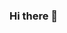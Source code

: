 ### Hi there 👋

<!--
**ms5429/ms5429** is a ✨ _special_ ✨ repository because its `README.md` (this file) appears on your GitHub profile.

About Me:

- I work as a department administrator at Drexel University.
- I have a B.A. in English and an M.A. in Public History.
- I am currently working on my MLIS at Drexel University.
- I hope to one day work in archives or special collections. 
- My favorite historical period is the Gilded Age. 

Dataset:
- [UFO Reports](https://nuforc.org/databank/)

Topics of Interest:
- [Fonts](https://github.com/topics/font)
- [Digital Preservation](https://github.com/topics/digital-preservation)
